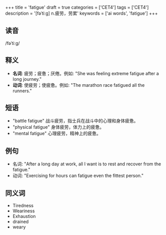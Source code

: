 +++
title = 'fatigue'
draft = true
categories = ['CET4']
tags = ['CET4']
description = '[fəˈtiːg] n.疲劳，劳累'
keywords = ['ai words', 'fatigue']
+++

## 读音
/fəˈtiːɡ/

## 释义
- **名词**: 疲劳；疲惫；厌倦。例如: "She was feeling extreme fatigue after a long journey."
- **动词**: 使疲劳；使疲惫。例如: "The marathon race fatigued all the runners."

## 短语
- "battle fatigue" 战斗疲劳，指士兵在战斗中的心理和身体疲惫。
- "physical fatigue" 身体疲劳，体力上的疲惫。
- "mental fatigue" 心理疲劳，精神上的疲惫。

## 例句
- 名词: "After a long day at work, all I want is to rest and recover from the fatigue."
- 动词: "Exercising for hours can fatigue even the fittest person."
  
## 同义词
- Tiredness
- Weariness
- Exhaustion
- drained
- weary
